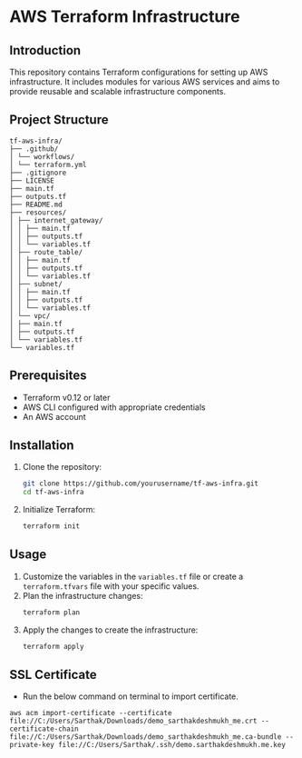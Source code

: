 # AWS Terraform Infrastructure

## Introduction
This repository contains Terraform configurations for setting up AWS infrastructure. It includes modules for various AWS services and aims to provide reusable and scalable infrastructure components.

## Project Structure
```
tf-aws-infra/ 
├── .github/ 
│ └── workflows/ 
│ └── terraform.yml 
├── .gitignore 
├── LICENSE 
├── main.tf 
├── outputs.tf 
├── README.md 
├── resources/ 
│ ├── internet_gateway/ 
│ │ ├── main.tf 
│ │ ├── outputs.tf 
│ │ └── variables.tf 
│ ├── route_table/ 
│ │ ├── main.tf 
│ │ ├── outputs.tf 
│ │ └── variables.tf 
│ ├── subnet/ 
│ │ ├── main.tf 
│ │ ├── outputs.tf 
│ │ └── variables.tf 
│ └── vpc/ 
│ ├── main.tf 
│ ├── outputs.tf 
│ └── variables.tf 
└── variables.tf
```

## Prerequisites
- Terraform v0.12 or later
- AWS CLI configured with appropriate credentials
- An AWS account

## Installation
1. Clone the repository:
    ```sh
    git clone https://github.com/yourusername/tf-aws-infra.git
    cd tf-aws-infra
    ```
2. Initialize Terraform:
    ```sh
    terraform init
    ```

## Usage
1. Customize the variables in the `variables.tf` file or create a `terraform.tfvars` file with your specific values.
2. Plan the infrastructure changes:
    ```sh
    terraform plan
    ```
3. Apply the changes to create the infrastructure:
    ```sh
    terraform apply
    ```

## SSL Certificate
- Run the below command on terminal to import certificate.

`aws acm import-certificate --certificate file://C:/Users/Sarthak/Downloads/demo_sarthakdeshmukh_me.crt --certificate-chain file://C:/Users/Sarthak/Downloads/demo_sarthakdeshmukh_me.ca-bundle --private-key file://C:/Users/Sarthak/.ssh/demo.sarthakdeshmukh.me.key`